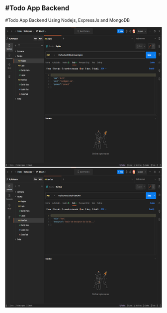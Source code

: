 #Todo App Backend
-----------------------------------------
#Todo App Backend Using Nodejs, ExpressJs and MongoDB
<div align="center">
  <img src="./Image/Register.png" height="450" width="800"><br>
  <img src="./Image/Task .png" height="450" width="800">
</div>
